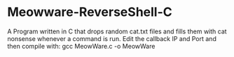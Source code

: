 # Meowware-ReverseShell-C
A Program written in C that drops random cat.txt files and fills them with cat nonsense whenever a command is run.
Edit the callback IP and Port and then compile with:
gcc MeowWare.c -o MeowWare
